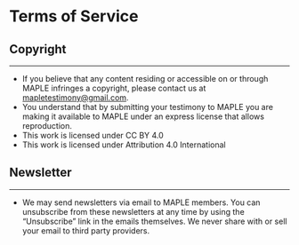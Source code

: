 # Terms of Service 

## Copyright
---
- If you believe that any content residing or accessible on or through MAPLE infringes a copyright, please contact us at mapletestimony@gmail.com. 
- You understand that by submitting your testimony to MAPLE you are making it available to MAPLE under an express license that allows reproduction.
- This work is licensed under CC BY 4.0
- This work is licensed under Attribution 4.0 International

## Newsletter
---
- We may send newsletters via email to MAPLE members. You can unsubscribe from these newsletters at any time by using the “Unsubscribe” link in the emails themselves. We never share with or sell your email to third party providers. 
